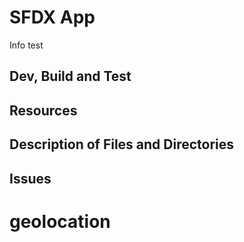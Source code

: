 # SFDX  App
Info test

## Dev, Build and Test


## Resources


## Description of Files and Directories


## Issues


# geolocation
